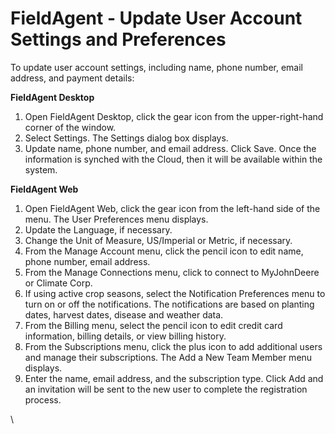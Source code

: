 # FieldAgent - Update User Account Settings and Preferences

To update user account settings, including name, phone number, email address, and payment details:

&#x20;**FieldAgent Desktop**

1. Open FieldAgent Desktop, click the gear icon from the upper-right-hand corner of the window.
2. Select Settings. The Settings dialog box displays.
3. Update name, phone number, and email address. Click Save. Once the information is synched with the Cloud, then it will be available within the system.

&#x20;**FieldAgent Web**

1. Open FieldAgent Web, click the gear icon from the left-hand side of the menu. The User Preferences menu displays.
2. Update the Language, if necessary.
3. Change the Unit of Measure, US/Imperial or Metric, if necessary.
4. From the Manage Account menu, click the pencil icon to edit name, phone number, email address.
5. From the Manage Connections menu, click to connect to MyJohnDeere or Climate Corp.
6. If using active crop seasons, select the Notification Preferences menu to turn on or off the notifications. The notifications are based on planting dates, harvest dates, disease and weather data.
7. From the Billing menu, select the pencil icon to edit credit card information, billing details, or view billing history.
8. From the Subscriptions menu, click the plus icon to add additional users and manage their subscriptions. The Add a New Team Member menu displays.
9. ​Enter the name, email address, and the subscription type. Click Add and an invitation will be sent to the new user to complete the registration process.

\
